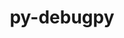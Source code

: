 ---
title: "py-debugpy"
layout: cache
categories: [package, develop]
meta: {"versions": ["1.6.7"], "compilers": ["gcc@=11.1.0", "gcc@=11.4.0", "gcc@=9.4.0", "oneapi@=2023.2.0", "oneapi@=2023.2.1"], "oss": ["ubuntu20.04"], "platforms": ["linux"], "targets": ["aarch64", "neoverse_v1", "ppc64le", "x86_64_v3"], "stacks": ["data-vis-sdk", "e4s", "e4s-arm", "e4s-neoverse_v1", "e4s-oneapi", "e4s-power", "root"], "num_specs": 103, "num_specs_by_stack": {"e4s-arm": 14, "root": 103, "e4s-neoverse_v1": 12, "e4s-power": 18, "data-vis-sdk": 15, "e4s": 25, "e4s-oneapi": 19}}
spec_details: [{"hash": "fqrduei6o6wbfbjzlecr5f3xa5a7zmh4", "compiler": "gcc@=11.4.0", "versions": ["1.6.7"], "os": "ubuntu20.04", "platform": "linux", "target": "aarch64", "variants": ["build_system=python_pip"], "stacks": ["e4s-arm", "root"], "size": "-", "tarball": "https://binaries.spack.io/develop/build_cache/linux-ubuntu20.04-aarch64/gcc-11.4.0/py-debugpy-1.6.7/linux-ubuntu20.04-aarch64-gcc-11.4.0-py-debugpy-1.6.7-fqrduei6o6wbfbjzlecr5f3xa5a7zmh4.spack"}, {"hash": "f5vdckaymwkjbcof6co6475v5qsb6ukj", "compiler": "gcc@=11.4.0", "versions": ["1.6.7"], "os": "ubuntu20.04", "platform": "linux", "target": "aarch64", "variants": ["build_system=python_pip"], "stacks": ["e4s-arm", "root"], "size": "-", "tarball": "https://binaries.spack.io/develop/build_cache/linux-ubuntu20.04-aarch64/gcc-11.4.0/py-debugpy-1.6.7/linux-ubuntu20.04-aarch64-gcc-11.4.0-py-debugpy-1.6.7-f5vdckaymwkjbcof6co6475v5qsb6ukj.spack"}, {"hash": "jms5yy2qpyh2eugcrraauyd35rotmk52", "compiler": "gcc@=11.4.0", "versions": ["1.6.7"], "os": "ubuntu20.04", "platform": "linux", "target": "aarch64", "variants": ["build_system=python_pip"], "stacks": ["e4s-arm", "root"], "size": "-", "tarball": "https://binaries.spack.io/develop/build_cache/linux-ubuntu20.04-aarch64/gcc-11.4.0/py-debugpy-1.6.7/linux-ubuntu20.04-aarch64-gcc-11.4.0-py-debugpy-1.6.7-jms5yy2qpyh2eugcrraauyd35rotmk52.spack"}, {"hash": "myb6fpcnkdooo6mxojguj6vzexkzq2vt", "compiler": "gcc@=11.4.0", "versions": ["1.6.7"], "os": "ubuntu20.04", "platform": "linux", "target": "aarch64", "variants": ["build_system=python_pip"], "stacks": ["e4s-arm", "root"], "size": "-", "tarball": "https://binaries.spack.io/develop/build_cache/linux-ubuntu20.04-aarch64/gcc-11.4.0/py-debugpy-1.6.7/linux-ubuntu20.04-aarch64-gcc-11.4.0-py-debugpy-1.6.7-myb6fpcnkdooo6mxojguj6vzexkzq2vt.spack"}, {"hash": "awdvrcq3dwtlnaf7srceiyriubpgg33i", "compiler": "gcc@=11.4.0", "versions": ["1.6.7"], "os": "ubuntu20.04", "platform": "linux", "target": "aarch64", "variants": ["build_system=python_pip"], "stacks": ["e4s-arm", "root"], "size": "-", "tarball": "https://binaries.spack.io/develop/build_cache/linux-ubuntu20.04-aarch64/gcc-11.4.0/py-debugpy-1.6.7/linux-ubuntu20.04-aarch64-gcc-11.4.0-py-debugpy-1.6.7-awdvrcq3dwtlnaf7srceiyriubpgg33i.spack"}, {"hash": "fue2h2uzmwzy263oxeqgoc6hd6vqbpia", "compiler": "gcc@=11.4.0", "versions": ["1.6.7"], "os": "ubuntu20.04", "platform": "linux", "target": "aarch64", "variants": ["build_system=python_pip"], "stacks": ["e4s-arm", "root"], "size": "-", "tarball": "https://binaries.spack.io/develop/build_cache/linux-ubuntu20.04-aarch64/gcc-11.4.0/py-debugpy-1.6.7/linux-ubuntu20.04-aarch64-gcc-11.4.0-py-debugpy-1.6.7-fue2h2uzmwzy263oxeqgoc6hd6vqbpia.spack"}, {"hash": "fzxt545vpk3bncyczgihhwwquyffs3mq", "compiler": "gcc@=11.4.0", "versions": ["1.6.7"], "os": "ubuntu20.04", "platform": "linux", "target": "aarch64", "variants": ["build_system=python_pip"], "stacks": ["e4s-arm", "root"], "size": "-", "tarball": "https://binaries.spack.io/develop/build_cache/linux-ubuntu20.04-aarch64/gcc-11.4.0/py-debugpy-1.6.7/linux-ubuntu20.04-aarch64-gcc-11.4.0-py-debugpy-1.6.7-fzxt545vpk3bncyczgihhwwquyffs3mq.spack"}, {"hash": "uixtd26lfwcp76q37yuadakdto6fdl6j", "compiler": "gcc@=11.4.0", "versions": ["1.6.7"], "os": "ubuntu20.04", "platform": "linux", "target": "aarch64", "variants": ["build_system=python_pip"], "stacks": ["e4s-arm", "root"], "size": "-", "tarball": "https://binaries.spack.io/develop/build_cache/linux-ubuntu20.04-aarch64/gcc-11.4.0/py-debugpy-1.6.7/linux-ubuntu20.04-aarch64-gcc-11.4.0-py-debugpy-1.6.7-uixtd26lfwcp76q37yuadakdto6fdl6j.spack"}, {"hash": "77sfdibbdkinctzwaroxuqhbserozj6e", "compiler": "gcc@=11.4.0", "versions": ["1.6.7"], "os": "ubuntu20.04", "platform": "linux", "target": "aarch64", "variants": ["build_system=python_pip"], "stacks": ["e4s-arm", "root"], "size": "-", "tarball": "https://binaries.spack.io/develop/build_cache/linux-ubuntu20.04-aarch64/gcc-11.4.0/py-debugpy-1.6.7/linux-ubuntu20.04-aarch64-gcc-11.4.0-py-debugpy-1.6.7-77sfdibbdkinctzwaroxuqhbserozj6e.spack"}, {"hash": "atymiv7h74n4ekq7lx72zvx6475qovpp", "compiler": "gcc@=11.4.0", "versions": ["1.6.7"], "os": "ubuntu20.04", "platform": "linux", "target": "aarch64", "variants": ["build_system=python_pip"], "stacks": ["e4s-arm", "root"], "size": "-", "tarball": "https://binaries.spack.io/develop/build_cache/linux-ubuntu20.04-aarch64/gcc-11.4.0/py-debugpy-1.6.7/linux-ubuntu20.04-aarch64-gcc-11.4.0-py-debugpy-1.6.7-atymiv7h74n4ekq7lx72zvx6475qovpp.spack"}, {"hash": "4epb42qjxyw76l7yz666n7xsevcyv64z", "compiler": "gcc@=11.4.0", "versions": ["1.6.7"], "os": "ubuntu20.04", "platform": "linux", "target": "aarch64", "variants": ["build_system=python_pip"], "stacks": ["e4s-arm", "root"], "size": "-", "tarball": "https://binaries.spack.io/develop/build_cache/linux-ubuntu20.04-aarch64/gcc-11.4.0/py-debugpy-1.6.7/linux-ubuntu20.04-aarch64-gcc-11.4.0-py-debugpy-1.6.7-4epb42qjxyw76l7yz666n7xsevcyv64z.spack"}, {"hash": "aktgm6i2omshuq53myflfqsczczygvkm", "compiler": "gcc@=11.4.0", "versions": ["1.6.7"], "os": "ubuntu20.04", "platform": "linux", "target": "aarch64", "variants": ["build_system=python_pip"], "stacks": ["e4s-arm", "root"], "size": "-", "tarball": "https://binaries.spack.io/develop/build_cache/linux-ubuntu20.04-aarch64/gcc-11.4.0/py-debugpy-1.6.7/linux-ubuntu20.04-aarch64-gcc-11.4.0-py-debugpy-1.6.7-aktgm6i2omshuq53myflfqsczczygvkm.spack"}, {"hash": "nbe7iktfj3dcm2rtimh75bjwxo62megd", "compiler": "gcc@=11.4.0", "versions": ["1.6.7"], "os": "ubuntu20.04", "platform": "linux", "target": "aarch64", "variants": ["build_system=python_pip"], "stacks": ["e4s-arm", "root"], "size": "-", "tarball": "https://binaries.spack.io/develop/build_cache/linux-ubuntu20.04-aarch64/gcc-11.4.0/py-debugpy-1.6.7/linux-ubuntu20.04-aarch64-gcc-11.4.0-py-debugpy-1.6.7-nbe7iktfj3dcm2rtimh75bjwxo62megd.spack"}, {"hash": "mzuhtetqoaa6lxymie6wqyxc6vmcslrb", "compiler": "gcc@=11.4.0", "versions": ["1.6.7"], "os": "ubuntu20.04", "platform": "linux", "target": "aarch64", "variants": ["build_system=python_pip"], "stacks": ["e4s-arm", "root"], "size": "-", "tarball": "https://binaries.spack.io/develop/build_cache/linux-ubuntu20.04-aarch64/gcc-11.4.0/py-debugpy-1.6.7/linux-ubuntu20.04-aarch64-gcc-11.4.0-py-debugpy-1.6.7-mzuhtetqoaa6lxymie6wqyxc6vmcslrb.spack"}, {"hash": "epjeiliuspn3nob37jrldbph4pmbtcp5", "compiler": "gcc@=11.4.0", "versions": ["1.6.7"], "os": "ubuntu20.04", "platform": "linux", "target": "neoverse_v1", "variants": ["build_system=python_pip"], "stacks": ["e4s-neoverse_v1", "root"], "size": "-", "tarball": "https://binaries.spack.io/develop/build_cache/linux-ubuntu20.04-neoverse_v1/gcc-11.4.0/py-debugpy-1.6.7/linux-ubuntu20.04-neoverse_v1-gcc-11.4.0-py-debugpy-1.6.7-epjeiliuspn3nob37jrldbph4pmbtcp5.spack"}, {"hash": "tktb4hapb3chsz2kfqiaqm5qbptgxzsj", "compiler": "gcc@=11.4.0", "versions": ["1.6.7"], "os": "ubuntu20.04", "platform": "linux", "target": "neoverse_v1", "variants": ["build_system=python_pip"], "stacks": ["e4s-neoverse_v1", "root"], "size": "-", "tarball": "https://binaries.spack.io/develop/build_cache/linux-ubuntu20.04-neoverse_v1/gcc-11.4.0/py-debugpy-1.6.7/linux-ubuntu20.04-neoverse_v1-gcc-11.4.0-py-debugpy-1.6.7-tktb4hapb3chsz2kfqiaqm5qbptgxzsj.spack"}, {"hash": "gdsd6kr7qbsstt2tf6iecczgibnzqzwg", "compiler": "gcc@=11.4.0", "versions": ["1.6.7"], "os": "ubuntu20.04", "platform": "linux", "target": "neoverse_v1", "variants": ["build_system=python_pip"], "stacks": ["e4s-neoverse_v1", "root"], "size": "-", "tarball": "https://binaries.spack.io/develop/build_cache/linux-ubuntu20.04-neoverse_v1/gcc-11.4.0/py-debugpy-1.6.7/linux-ubuntu20.04-neoverse_v1-gcc-11.4.0-py-debugpy-1.6.7-gdsd6kr7qbsstt2tf6iecczgibnzqzwg.spack"}, {"hash": "qhpdssa3yxntnwpefs56nbu6llsl3wm5", "compiler": "gcc@=11.4.0", "versions": ["1.6.7"], "os": "ubuntu20.04", "platform": "linux", "target": "neoverse_v1", "variants": ["build_system=python_pip"], "stacks": ["e4s-neoverse_v1", "root"], "size": "-", "tarball": "https://binaries.spack.io/develop/build_cache/linux-ubuntu20.04-neoverse_v1/gcc-11.4.0/py-debugpy-1.6.7/linux-ubuntu20.04-neoverse_v1-gcc-11.4.0-py-debugpy-1.6.7-qhpdssa3yxntnwpefs56nbu6llsl3wm5.spack"}, {"hash": "3gvtge4clmy7rirq6qzji2co2uxdp4sl", "compiler": "gcc@=11.4.0", "versions": ["1.6.7"], "os": "ubuntu20.04", "platform": "linux", "target": "neoverse_v1", "variants": ["build_system=python_pip"], "stacks": ["e4s-neoverse_v1", "root"], "size": "-", "tarball": "https://binaries.spack.io/develop/build_cache/linux-ubuntu20.04-neoverse_v1/gcc-11.4.0/py-debugpy-1.6.7/linux-ubuntu20.04-neoverse_v1-gcc-11.4.0-py-debugpy-1.6.7-3gvtge4clmy7rirq6qzji2co2uxdp4sl.spack"}, {"hash": "ux24batbh6q56z6yseq5nwkdcknptu5l", "compiler": "gcc@=11.4.0", "versions": ["1.6.7"], "os": "ubuntu20.04", "platform": "linux", "target": "neoverse_v1", "variants": ["build_system=python_pip"], "stacks": ["e4s-neoverse_v1", "root"], "size": "-", "tarball": "https://binaries.spack.io/develop/build_cache/linux-ubuntu20.04-neoverse_v1/gcc-11.4.0/py-debugpy-1.6.7/linux-ubuntu20.04-neoverse_v1-gcc-11.4.0-py-debugpy-1.6.7-ux24batbh6q56z6yseq5nwkdcknptu5l.spack"}, {"hash": "hfhikoupw4dawgv7kkjg75yfggdvnxld", "compiler": "gcc@=11.4.0", "versions": ["1.6.7"], "os": "ubuntu20.04", "platform": "linux", "target": "neoverse_v1", "variants": ["build_system=python_pip"], "stacks": ["e4s-neoverse_v1", "root"], "size": "-", "tarball": "https://binaries.spack.io/develop/build_cache/linux-ubuntu20.04-neoverse_v1/gcc-11.4.0/py-debugpy-1.6.7/linux-ubuntu20.04-neoverse_v1-gcc-11.4.0-py-debugpy-1.6.7-hfhikoupw4dawgv7kkjg75yfggdvnxld.spack"}, {"hash": "boxounnzjxx6dbbbnhrgls5cdih62sam", "compiler": "gcc@=11.4.0", "versions": ["1.6.7"], "os": "ubuntu20.04", "platform": "linux", "target": "neoverse_v1", "variants": ["build_system=python_pip"], "stacks": ["e4s-neoverse_v1", "root"], "size": "-", "tarball": "https://binaries.spack.io/develop/build_cache/linux-ubuntu20.04-neoverse_v1/gcc-11.4.0/py-debugpy-1.6.7/linux-ubuntu20.04-neoverse_v1-gcc-11.4.0-py-debugpy-1.6.7-boxounnzjxx6dbbbnhrgls5cdih62sam.spack"}, {"hash": "fjvzrfkdt7cg6uemqhboykontuppibdu", "compiler": "gcc@=11.4.0", "versions": ["1.6.7"], "os": "ubuntu20.04", "platform": "linux", "target": "neoverse_v1", "variants": ["build_system=python_pip"], "stacks": ["e4s-neoverse_v1", "root"], "size": "-", "tarball": "https://binaries.spack.io/develop/build_cache/linux-ubuntu20.04-neoverse_v1/gcc-11.4.0/py-debugpy-1.6.7/linux-ubuntu20.04-neoverse_v1-gcc-11.4.0-py-debugpy-1.6.7-fjvzrfkdt7cg6uemqhboykontuppibdu.spack"}, {"hash": "okmym32i3wzyj5ck6odueeiyw6dqrbes", "compiler": "gcc@=11.4.0", "versions": ["1.6.7"], "os": "ubuntu20.04", "platform": "linux", "target": "neoverse_v1", "variants": ["build_system=python_pip"], "stacks": ["e4s-neoverse_v1", "root"], "size": "-", "tarball": "https://binaries.spack.io/develop/build_cache/linux-ubuntu20.04-neoverse_v1/gcc-11.4.0/py-debugpy-1.6.7/linux-ubuntu20.04-neoverse_v1-gcc-11.4.0-py-debugpy-1.6.7-okmym32i3wzyj5ck6odueeiyw6dqrbes.spack"}, {"hash": "ovjbiwmwkps3k6glnigiv7j6mjgp5fud", "compiler": "gcc@=11.4.0", "versions": ["1.6.7"], "os": "ubuntu20.04", "platform": "linux", "target": "neoverse_v1", "variants": ["build_system=python_pip"], "stacks": ["e4s-neoverse_v1", "root"], "size": "-", "tarball": "https://binaries.spack.io/develop/build_cache/linux-ubuntu20.04-neoverse_v1/gcc-11.4.0/py-debugpy-1.6.7/linux-ubuntu20.04-neoverse_v1-gcc-11.4.0-py-debugpy-1.6.7-ovjbiwmwkps3k6glnigiv7j6mjgp5fud.spack"}, {"hash": "zzypg2qhngq2hzxou4h63kjndi6nbjz6", "compiler": "gcc@=11.4.0", "versions": ["1.6.7"], "os": "ubuntu20.04", "platform": "linux", "target": "neoverse_v1", "variants": ["build_system=python_pip"], "stacks": ["e4s-neoverse_v1", "root"], "size": "-", "tarball": "https://binaries.spack.io/develop/build_cache/linux-ubuntu20.04-neoverse_v1/gcc-11.4.0/py-debugpy-1.6.7/linux-ubuntu20.04-neoverse_v1-gcc-11.4.0-py-debugpy-1.6.7-zzypg2qhngq2hzxou4h63kjndi6nbjz6.spack"}, {"hash": "jozk6lwxu7chgjgvni7bkqza2ovuiltv", "compiler": "gcc@=9.4.0", "versions": ["1.6.7"], "os": "ubuntu20.04", "platform": "linux", "target": "ppc64le", "variants": ["build_system=python_pip"], "stacks": ["root", "e4s-power"], "size": "-", "tarball": "https://binaries.spack.io/develop/build_cache/linux-ubuntu20.04-ppc64le/gcc-9.4.0/py-debugpy-1.6.7/linux-ubuntu20.04-ppc64le-gcc-9.4.0-py-debugpy-1.6.7-jozk6lwxu7chgjgvni7bkqza2ovuiltv.spack"}, {"hash": "jyolemj2rbzdfia3ov466q4zvmqmfodo", "compiler": "gcc@=9.4.0", "versions": ["1.6.7"], "os": "ubuntu20.04", "platform": "linux", "target": "ppc64le", "variants": ["build_system=python_pip"], "stacks": ["root", "e4s-power"], "size": "-", "tarball": "https://binaries.spack.io/develop/build_cache/linux-ubuntu20.04-ppc64le/gcc-9.4.0/py-debugpy-1.6.7/linux-ubuntu20.04-ppc64le-gcc-9.4.0-py-debugpy-1.6.7-jyolemj2rbzdfia3ov466q4zvmqmfodo.spack"}, {"hash": "7eu4kgidihdebgfwbr53jvarpiouiaue", "compiler": "gcc@=9.4.0", "versions": ["1.6.7"], "os": "ubuntu20.04", "platform": "linux", "target": "ppc64le", "variants": ["build_system=python_pip"], "stacks": ["root", "e4s-power"], "size": "-", "tarball": "https://binaries.spack.io/develop/build_cache/linux-ubuntu20.04-ppc64le/gcc-9.4.0/py-debugpy-1.6.7/linux-ubuntu20.04-ppc64le-gcc-9.4.0-py-debugpy-1.6.7-7eu4kgidihdebgfwbr53jvarpiouiaue.spack"}, {"hash": "xji57ja2lj2f7hdize24emp36axx7uxc", "compiler": "gcc@=9.4.0", "versions": ["1.6.7"], "os": "ubuntu20.04", "platform": "linux", "target": "ppc64le", "variants": ["build_system=python_pip"], "stacks": ["root", "e4s-power"], "size": "-", "tarball": "https://binaries.spack.io/develop/build_cache/linux-ubuntu20.04-ppc64le/gcc-9.4.0/py-debugpy-1.6.7/linux-ubuntu20.04-ppc64le-gcc-9.4.0-py-debugpy-1.6.7-xji57ja2lj2f7hdize24emp36axx7uxc.spack"}, {"hash": "zcykalnsfqc5htf7gxmrgay522co5xav", "compiler": "gcc@=9.4.0", "versions": ["1.6.7"], "os": "ubuntu20.04", "platform": "linux", "target": "ppc64le", "variants": ["build_system=python_pip"], "stacks": ["root", "e4s-power"], "size": "-", "tarball": "https://binaries.spack.io/develop/build_cache/linux-ubuntu20.04-ppc64le/gcc-9.4.0/py-debugpy-1.6.7/linux-ubuntu20.04-ppc64le-gcc-9.4.0-py-debugpy-1.6.7-zcykalnsfqc5htf7gxmrgay522co5xav.spack"}, {"hash": "ufeh2oe4lidd7a6sqje6loqhmou4xhnk", "compiler": "gcc@=9.4.0", "versions": ["1.6.7"], "os": "ubuntu20.04", "platform": "linux", "target": "ppc64le", "variants": ["build_system=python_pip"], "stacks": ["root", "e4s-power"], "size": "-", "tarball": "https://binaries.spack.io/develop/build_cache/linux-ubuntu20.04-ppc64le/gcc-9.4.0/py-debugpy-1.6.7/linux-ubuntu20.04-ppc64le-gcc-9.4.0-py-debugpy-1.6.7-ufeh2oe4lidd7a6sqje6loqhmou4xhnk.spack"}, {"hash": "feygpj32n4rss2z45fobbygytrwj64hw", "compiler": "gcc@=9.4.0", "versions": ["1.6.7"], "os": "ubuntu20.04", "platform": "linux", "target": "ppc64le", "variants": ["build_system=python_pip"], "stacks": ["root", "e4s-power"], "size": "-", "tarball": "https://binaries.spack.io/develop/build_cache/linux-ubuntu20.04-ppc64le/gcc-9.4.0/py-debugpy-1.6.7/linux-ubuntu20.04-ppc64le-gcc-9.4.0-py-debugpy-1.6.7-feygpj32n4rss2z45fobbygytrwj64hw.spack"}, {"hash": "i2mts5ianqg7vi5v3b57p4i5rnlylvkc", "compiler": "gcc@=9.4.0", "versions": ["1.6.7"], "os": "ubuntu20.04", "platform": "linux", "target": "ppc64le", "variants": ["build_system=python_pip"], "stacks": ["root", "e4s-power"], "size": "-", "tarball": "https://binaries.spack.io/develop/build_cache/linux-ubuntu20.04-ppc64le/gcc-9.4.0/py-debugpy-1.6.7/linux-ubuntu20.04-ppc64le-gcc-9.4.0-py-debugpy-1.6.7-i2mts5ianqg7vi5v3b57p4i5rnlylvkc.spack"}, {"hash": "yh2w46h5iki473brme3643wfyqisynfi", "compiler": "gcc@=9.4.0", "versions": ["1.6.7"], "os": "ubuntu20.04", "platform": "linux", "target": "ppc64le", "variants": ["build_system=python_pip"], "stacks": ["root", "e4s-power"], "size": "-", "tarball": "https://binaries.spack.io/develop/build_cache/linux-ubuntu20.04-ppc64le/gcc-9.4.0/py-debugpy-1.6.7/linux-ubuntu20.04-ppc64le-gcc-9.4.0-py-debugpy-1.6.7-yh2w46h5iki473brme3643wfyqisynfi.spack"}, {"hash": "zu6ct2ifozknhjiuzuotiy46svsqyafq", "compiler": "gcc@=9.4.0", "versions": ["1.6.7"], "os": "ubuntu20.04", "platform": "linux", "target": "ppc64le", "variants": ["build_system=python_pip"], "stacks": ["root", "e4s-power"], "size": "-", "tarball": "https://binaries.spack.io/develop/build_cache/linux-ubuntu20.04-ppc64le/gcc-9.4.0/py-debugpy-1.6.7/linux-ubuntu20.04-ppc64le-gcc-9.4.0-py-debugpy-1.6.7-zu6ct2ifozknhjiuzuotiy46svsqyafq.spack"}, {"hash": "v7igocvfocfg2gtsy5jxvkxoryv3adxp", "compiler": "gcc@=9.4.0", "versions": ["1.6.7"], "os": "ubuntu20.04", "platform": "linux", "target": "ppc64le", "variants": ["build_system=python_pip"], "stacks": ["root", "e4s-power"], "size": "-", "tarball": "https://binaries.spack.io/develop/build_cache/linux-ubuntu20.04-ppc64le/gcc-9.4.0/py-debugpy-1.6.7/linux-ubuntu20.04-ppc64le-gcc-9.4.0-py-debugpy-1.6.7-v7igocvfocfg2gtsy5jxvkxoryv3adxp.spack"}, {"hash": "x3snwrp7barlkkumw625mpdglcwjlpdh", "compiler": "gcc@=9.4.0", "versions": ["1.6.7"], "os": "ubuntu20.04", "platform": "linux", "target": "ppc64le", "variants": ["build_system=python_pip"], "stacks": ["root", "e4s-power"], "size": "-", "tarball": "https://binaries.spack.io/develop/build_cache/linux-ubuntu20.04-ppc64le/gcc-9.4.0/py-debugpy-1.6.7/linux-ubuntu20.04-ppc64le-gcc-9.4.0-py-debugpy-1.6.7-x3snwrp7barlkkumw625mpdglcwjlpdh.spack"}, {"hash": "g7bokhjp3546w4fc2yfh3e6eje4rvifs", "compiler": "gcc@=9.4.0", "versions": ["1.6.7"], "os": "ubuntu20.04", "platform": "linux", "target": "ppc64le", "variants": ["build_system=python_pip"], "stacks": ["root", "e4s-power"], "size": "-", "tarball": "https://binaries.spack.io/develop/build_cache/linux-ubuntu20.04-ppc64le/gcc-9.4.0/py-debugpy-1.6.7/linux-ubuntu20.04-ppc64le-gcc-9.4.0-py-debugpy-1.6.7-g7bokhjp3546w4fc2yfh3e6eje4rvifs.spack"}, {"hash": "ellrsuu5yg4spam64g7ksxnvbaed7vwf", "compiler": "gcc@=9.4.0", "versions": ["1.6.7"], "os": "ubuntu20.04", "platform": "linux", "target": "ppc64le", "variants": ["build_system=python_pip"], "stacks": ["root", "e4s-power"], "size": "-", "tarball": "https://binaries.spack.io/develop/build_cache/linux-ubuntu20.04-ppc64le/gcc-9.4.0/py-debugpy-1.6.7/linux-ubuntu20.04-ppc64le-gcc-9.4.0-py-debugpy-1.6.7-ellrsuu5yg4spam64g7ksxnvbaed7vwf.spack"}, {"hash": "ry5xenm7en2i7x4d35dba4aaoc7yxdku", "compiler": "gcc@=9.4.0", "versions": ["1.6.7"], "os": "ubuntu20.04", "platform": "linux", "target": "ppc64le", "variants": ["build_system=python_pip"], "stacks": ["root", "e4s-power"], "size": "-", "tarball": "https://binaries.spack.io/develop/build_cache/linux-ubuntu20.04-ppc64le/gcc-9.4.0/py-debugpy-1.6.7/linux-ubuntu20.04-ppc64le-gcc-9.4.0-py-debugpy-1.6.7-ry5xenm7en2i7x4d35dba4aaoc7yxdku.spack"}, {"hash": "zoo363dz6rjbm3wel3p6lagwgqdlmg2k", "compiler": "gcc@=9.4.0", "versions": ["1.6.7"], "os": "ubuntu20.04", "platform": "linux", "target": "ppc64le", "variants": ["build_system=python_pip"], "stacks": ["root", "e4s-power"], "size": "-", "tarball": "https://binaries.spack.io/develop/build_cache/linux-ubuntu20.04-ppc64le/gcc-9.4.0/py-debugpy-1.6.7/linux-ubuntu20.04-ppc64le-gcc-9.4.0-py-debugpy-1.6.7-zoo363dz6rjbm3wel3p6lagwgqdlmg2k.spack"}, {"hash": "r3ikixdchjo5ujajm5xrjne6rpo6okvf", "compiler": "gcc@=9.4.0", "versions": ["1.6.7"], "os": "ubuntu20.04", "platform": "linux", "target": "ppc64le", "variants": ["build_system=python_pip"], "stacks": ["root", "e4s-power"], "size": "-", "tarball": "https://binaries.spack.io/develop/build_cache/linux-ubuntu20.04-ppc64le/gcc-9.4.0/py-debugpy-1.6.7/linux-ubuntu20.04-ppc64le-gcc-9.4.0-py-debugpy-1.6.7-r3ikixdchjo5ujajm5xrjne6rpo6okvf.spack"}, {"hash": "yg7ev5226yaa4uasbkj7vu63bpwhbkt2", "compiler": "gcc@=9.4.0", "versions": ["1.6.7"], "os": "ubuntu20.04", "platform": "linux", "target": "ppc64le", "variants": ["build_system=python_pip"], "stacks": ["root", "e4s-power"], "size": "-", "tarball": "https://binaries.spack.io/develop/build_cache/linux-ubuntu20.04-ppc64le/gcc-9.4.0/py-debugpy-1.6.7/linux-ubuntu20.04-ppc64le-gcc-9.4.0-py-debugpy-1.6.7-yg7ev5226yaa4uasbkj7vu63bpwhbkt2.spack"}, {"hash": "mp77f4gtmtkn4aamkqz2i3a47nzi54ke", "compiler": "gcc@=11.1.0", "versions": ["1.6.7"], "os": "ubuntu20.04", "platform": "linux", "target": "x86_64_v3", "variants": ["build_system=python_pip"], "stacks": ["data-vis-sdk", "root"], "size": "-", "tarball": "https://binaries.spack.io/develop/build_cache/linux-ubuntu20.04-x86_64_v3/gcc-11.1.0/py-debugpy-1.6.7/linux-ubuntu20.04-x86_64_v3-gcc-11.1.0-py-debugpy-1.6.7-mp77f4gtmtkn4aamkqz2i3a47nzi54ke.spack"}, {"hash": "w4p7mmueae4buw5v7i3jdt6kby4smllr", "compiler": "gcc@=11.1.0", "versions": ["1.6.7"], "os": "ubuntu20.04", "platform": "linux", "target": "x86_64_v3", "variants": ["build_system=python_pip"], "stacks": ["data-vis-sdk", "root"], "size": "-", "tarball": "https://binaries.spack.io/develop/build_cache/linux-ubuntu20.04-x86_64_v3/gcc-11.1.0/py-debugpy-1.6.7/linux-ubuntu20.04-x86_64_v3-gcc-11.1.0-py-debugpy-1.6.7-w4p7mmueae4buw5v7i3jdt6kby4smllr.spack"}, {"hash": "whup4ynazwtlkamlhdyszm5p252oe6zl", "compiler": "gcc@=11.1.0", "versions": ["1.6.7"], "os": "ubuntu20.04", "platform": "linux", "target": "x86_64_v3", "variants": ["build_system=python_pip"], "stacks": ["data-vis-sdk", "root"], "size": "-", "tarball": "https://binaries.spack.io/develop/build_cache/linux-ubuntu20.04-x86_64_v3/gcc-11.1.0/py-debugpy-1.6.7/linux-ubuntu20.04-x86_64_v3-gcc-11.1.0-py-debugpy-1.6.7-whup4ynazwtlkamlhdyszm5p252oe6zl.spack"}, {"hash": "2yhd2cgylprqtgqzvsucrbzlizqaqs2u", "compiler": "gcc@=11.1.0", "versions": ["1.6.7"], "os": "ubuntu20.04", "platform": "linux", "target": "x86_64_v3", "variants": ["build_system=python_pip"], "stacks": ["data-vis-sdk", "root"], "size": "-", "tarball": "https://binaries.spack.io/develop/build_cache/linux-ubuntu20.04-x86_64_v3/gcc-11.1.0/py-debugpy-1.6.7/linux-ubuntu20.04-x86_64_v3-gcc-11.1.0-py-debugpy-1.6.7-2yhd2cgylprqtgqzvsucrbzlizqaqs2u.spack"}, {"hash": "pgampbrl5zagjtx6c6r7yefafdazx2mn", "compiler": "gcc@=11.1.0", "versions": ["1.6.7"], "os": "ubuntu20.04", "platform": "linux", "target": "x86_64_v3", "variants": ["build_system=python_pip"], "stacks": ["data-vis-sdk", "root"], "size": "-", "tarball": "https://binaries.spack.io/develop/build_cache/linux-ubuntu20.04-x86_64_v3/gcc-11.1.0/py-debugpy-1.6.7/linux-ubuntu20.04-x86_64_v3-gcc-11.1.0-py-debugpy-1.6.7-pgampbrl5zagjtx6c6r7yefafdazx2mn.spack"}, {"hash": "j6wythzj6zhku6j2kq2lbxay72f6m2hb", "compiler": "gcc@=11.1.0", "versions": ["1.6.7"], "os": "ubuntu20.04", "platform": "linux", "target": "x86_64_v3", "variants": ["build_system=python_pip"], "stacks": ["data-vis-sdk", "root"], "size": "-", "tarball": "https://binaries.spack.io/develop/build_cache/linux-ubuntu20.04-x86_64_v3/gcc-11.1.0/py-debugpy-1.6.7/linux-ubuntu20.04-x86_64_v3-gcc-11.1.0-py-debugpy-1.6.7-j6wythzj6zhku6j2kq2lbxay72f6m2hb.spack"}, {"hash": "ulbhiccty6zui2c5e5od4rqhpqzbfnng", "compiler": "gcc@=11.1.0", "versions": ["1.6.7"], "os": "ubuntu20.04", "platform": "linux", "target": "x86_64_v3", "variants": ["build_system=python_pip"], "stacks": ["data-vis-sdk", "root"], "size": "-", "tarball": "https://binaries.spack.io/develop/build_cache/linux-ubuntu20.04-x86_64_v3/gcc-11.1.0/py-debugpy-1.6.7/linux-ubuntu20.04-x86_64_v3-gcc-11.1.0-py-debugpy-1.6.7-ulbhiccty6zui2c5e5od4rqhpqzbfnng.spack"}, {"hash": "nb6xvcxn64bdizzqjc5s6sejhm3atfic", "compiler": "gcc@=11.1.0", "versions": ["1.6.7"], "os": "ubuntu20.04", "platform": "linux", "target": "x86_64_v3", "variants": ["build_system=python_pip"], "stacks": ["data-vis-sdk", "root"], "size": "-", "tarball": "https://binaries.spack.io/develop/build_cache/linux-ubuntu20.04-x86_64_v3/gcc-11.1.0/py-debugpy-1.6.7/linux-ubuntu20.04-x86_64_v3-gcc-11.1.0-py-debugpy-1.6.7-nb6xvcxn64bdizzqjc5s6sejhm3atfic.spack"}, {"hash": "ypww4x4bzt7sxa3kxookpcimpqbffzhy", "compiler": "gcc@=11.1.0", "versions": ["1.6.7"], "os": "ubuntu20.04", "platform": "linux", "target": "x86_64_v3", "variants": ["build_system=python_pip"], "stacks": ["data-vis-sdk", "root"], "size": "-", "tarball": "https://binaries.spack.io/develop/build_cache/linux-ubuntu20.04-x86_64_v3/gcc-11.1.0/py-debugpy-1.6.7/linux-ubuntu20.04-x86_64_v3-gcc-11.1.0-py-debugpy-1.6.7-ypww4x4bzt7sxa3kxookpcimpqbffzhy.spack"}, {"hash": "ykr7utafmv67ps3ms47jfkvjieg7ajx5", "compiler": "gcc@=11.1.0", "versions": ["1.6.7"], "os": "ubuntu20.04", "platform": "linux", "target": "x86_64_v3", "variants": ["build_system=python_pip"], "stacks": ["data-vis-sdk", "root"], "size": "-", "tarball": "https://binaries.spack.io/develop/build_cache/linux-ubuntu20.04-x86_64_v3/gcc-11.1.0/py-debugpy-1.6.7/linux-ubuntu20.04-x86_64_v3-gcc-11.1.0-py-debugpy-1.6.7-ykr7utafmv67ps3ms47jfkvjieg7ajx5.spack"}, {"hash": "x4mrtcfntjj2hbenfzqm3akkuf4aiqij", "compiler": "gcc@=11.1.0", "versions": ["1.6.7"], "os": "ubuntu20.04", "platform": "linux", "target": "x86_64_v3", "variants": ["build_system=python_pip"], "stacks": ["data-vis-sdk", "root"], "size": "-", "tarball": "https://binaries.spack.io/develop/build_cache/linux-ubuntu20.04-x86_64_v3/gcc-11.1.0/py-debugpy-1.6.7/linux-ubuntu20.04-x86_64_v3-gcc-11.1.0-py-debugpy-1.6.7-x4mrtcfntjj2hbenfzqm3akkuf4aiqij.spack"}, {"hash": "c2v37w3fwzlfmnva3gjzuukcrtlmdis6", "compiler": "gcc@=11.1.0", "versions": ["1.6.7"], "os": "ubuntu20.04", "platform": "linux", "target": "x86_64_v3", "variants": ["build_system=python_pip"], "stacks": ["data-vis-sdk", "root"], "size": "-", "tarball": "https://binaries.spack.io/develop/build_cache/linux-ubuntu20.04-x86_64_v3/gcc-11.1.0/py-debugpy-1.6.7/linux-ubuntu20.04-x86_64_v3-gcc-11.1.0-py-debugpy-1.6.7-c2v37w3fwzlfmnva3gjzuukcrtlmdis6.spack"}, {"hash": "iqrntpzkz3itsdxhphp75uweadssrxpa", "compiler": "gcc@=11.1.0", "versions": ["1.6.7"], "os": "ubuntu20.04", "platform": "linux", "target": "x86_64_v3", "variants": ["build_system=python_pip"], "stacks": ["data-vis-sdk", "root"], "size": "-", "tarball": "https://binaries.spack.io/develop/build_cache/linux-ubuntu20.04-x86_64_v3/gcc-11.1.0/py-debugpy-1.6.7/linux-ubuntu20.04-x86_64_v3-gcc-11.1.0-py-debugpy-1.6.7-iqrntpzkz3itsdxhphp75uweadssrxpa.spack"}, {"hash": "r6ibkubvm4qxo7fghjue43a5ifobfhq7", "compiler": "gcc@=11.1.0", "versions": ["1.6.7"], "os": "ubuntu20.04", "platform": "linux", "target": "x86_64_v3", "variants": ["build_system=python_pip"], "stacks": ["data-vis-sdk", "root"], "size": "-", "tarball": "https://binaries.spack.io/develop/build_cache/linux-ubuntu20.04-x86_64_v3/gcc-11.1.0/py-debugpy-1.6.7/linux-ubuntu20.04-x86_64_v3-gcc-11.1.0-py-debugpy-1.6.7-r6ibkubvm4qxo7fghjue43a5ifobfhq7.spack"}, {"hash": "a52ktz7qfnxkdtfgdujcibfhegptvqb7", "compiler": "gcc@=11.1.0", "versions": ["1.6.7"], "os": "ubuntu20.04", "platform": "linux", "target": "x86_64_v3", "variants": ["build_system=python_pip"], "stacks": ["data-vis-sdk", "root"], "size": "-", "tarball": "https://binaries.spack.io/develop/build_cache/linux-ubuntu20.04-x86_64_v3/gcc-11.1.0/py-debugpy-1.6.7/linux-ubuntu20.04-x86_64_v3-gcc-11.1.0-py-debugpy-1.6.7-a52ktz7qfnxkdtfgdujcibfhegptvqb7.spack"}, {"hash": "kbbylvvlyn2vzbe5tuzjliz2a7ptl6ee", "compiler": "gcc@=11.4.0", "versions": ["1.6.7"], "os": "ubuntu20.04", "platform": "linux", "target": "x86_64_v3", "variants": ["build_system=python_pip"], "stacks": ["e4s", "root"], "size": "-", "tarball": "https://binaries.spack.io/develop/build_cache/linux-ubuntu20.04-x86_64_v3/gcc-11.4.0/py-debugpy-1.6.7/linux-ubuntu20.04-x86_64_v3-gcc-11.4.0-py-debugpy-1.6.7-kbbylvvlyn2vzbe5tuzjliz2a7ptl6ee.spack"}, {"hash": "6apspxywxjiml7ntmwakw7irqidvx7yl", "compiler": "gcc@=11.4.0", "versions": ["1.6.7"], "os": "ubuntu20.04", "platform": "linux", "target": "x86_64_v3", "variants": ["build_system=python_pip"], "stacks": ["e4s", "root"], "size": "-", "tarball": "https://binaries.spack.io/develop/build_cache/linux-ubuntu20.04-x86_64_v3/gcc-11.4.0/py-debugpy-1.6.7/linux-ubuntu20.04-x86_64_v3-gcc-11.4.0-py-debugpy-1.6.7-6apspxywxjiml7ntmwakw7irqidvx7yl.spack"}, {"hash": "r6wlthnj73wh4h6ijqbwfruizwdscxkc", "compiler": "gcc@=11.4.0", "versions": ["1.6.7"], "os": "ubuntu20.04", "platform": "linux", "target": "x86_64_v3", "variants": ["build_system=python_pip"], "stacks": ["e4s", "root"], "size": "-", "tarball": "https://binaries.spack.io/develop/build_cache/linux-ubuntu20.04-x86_64_v3/gcc-11.4.0/py-debugpy-1.6.7/linux-ubuntu20.04-x86_64_v3-gcc-11.4.0-py-debugpy-1.6.7-r6wlthnj73wh4h6ijqbwfruizwdscxkc.spack"}, {"hash": "pmviv466koroyavkqynidu2vp6yofydb", "compiler": "gcc@=11.4.0", "versions": ["1.6.7"], "os": "ubuntu20.04", "platform": "linux", "target": "x86_64_v3", "variants": ["build_system=python_pip"], "stacks": ["e4s", "root"], "size": "-", "tarball": "https://binaries.spack.io/develop/build_cache/linux-ubuntu20.04-x86_64_v3/gcc-11.4.0/py-debugpy-1.6.7/linux-ubuntu20.04-x86_64_v3-gcc-11.4.0-py-debugpy-1.6.7-pmviv466koroyavkqynidu2vp6yofydb.spack"}, {"hash": "tnwj5e5yyxh6tootjzskmpfuxg6nqn3d", "compiler": "gcc@=11.4.0", "versions": ["1.6.7"], "os": "ubuntu20.04", "platform": "linux", "target": "x86_64_v3", "variants": ["build_system=python_pip"], "stacks": ["e4s", "root"], "size": "-", "tarball": "https://binaries.spack.io/develop/build_cache/linux-ubuntu20.04-x86_64_v3/gcc-11.4.0/py-debugpy-1.6.7/linux-ubuntu20.04-x86_64_v3-gcc-11.4.0-py-debugpy-1.6.7-tnwj5e5yyxh6tootjzskmpfuxg6nqn3d.spack"}, {"hash": "pj6aby2f26oinzmaydpwbomujxayvbgz", "compiler": "gcc@=11.4.0", "versions": ["1.6.7"], "os": "ubuntu20.04", "platform": "linux", "target": "x86_64_v3", "variants": ["build_system=python_pip"], "stacks": ["e4s", "root"], "size": "-", "tarball": "https://binaries.spack.io/develop/build_cache/linux-ubuntu20.04-x86_64_v3/gcc-11.4.0/py-debugpy-1.6.7/linux-ubuntu20.04-x86_64_v3-gcc-11.4.0-py-debugpy-1.6.7-pj6aby2f26oinzmaydpwbomujxayvbgz.spack"}, {"hash": "yhe55eygrcpxkll4orfee6mplrjz4rp5", "compiler": "gcc@=11.4.0", "versions": ["1.6.7"], "os": "ubuntu20.04", "platform": "linux", "target": "x86_64_v3", "variants": ["build_system=python_pip"], "stacks": ["e4s", "root"], "size": "-", "tarball": "https://binaries.spack.io/develop/build_cache/linux-ubuntu20.04-x86_64_v3/gcc-11.4.0/py-debugpy-1.6.7/linux-ubuntu20.04-x86_64_v3-gcc-11.4.0-py-debugpy-1.6.7-yhe55eygrcpxkll4orfee6mplrjz4rp5.spack"}, {"hash": "g5aga4ff4o4xlwvla463k2xz6gawgpgf", "compiler": "gcc@=11.4.0", "versions": ["1.6.7"], "os": "ubuntu20.04", "platform": "linux", "target": "x86_64_v3", "variants": ["build_system=python_pip"], "stacks": ["e4s", "root"], "size": "-", "tarball": "https://binaries.spack.io/develop/build_cache/linux-ubuntu20.04-x86_64_v3/gcc-11.4.0/py-debugpy-1.6.7/linux-ubuntu20.04-x86_64_v3-gcc-11.4.0-py-debugpy-1.6.7-g5aga4ff4o4xlwvla463k2xz6gawgpgf.spack"}, {"hash": "dqckydydysiensqbh7npiwwdj26ib3gj", "compiler": "gcc@=11.4.0", "versions": ["1.6.7"], "os": "ubuntu20.04", "platform": "linux", "target": "x86_64_v3", "variants": ["build_system=python_pip"], "stacks": ["e4s", "root"], "size": "-", "tarball": "https://binaries.spack.io/develop/build_cache/linux-ubuntu20.04-x86_64_v3/gcc-11.4.0/py-debugpy-1.6.7/linux-ubuntu20.04-x86_64_v3-gcc-11.4.0-py-debugpy-1.6.7-dqckydydysiensqbh7npiwwdj26ib3gj.spack"}, {"hash": "h73qd2ffg7iazhstzqhmfjm2mktivdex", "compiler": "gcc@=11.4.0", "versions": ["1.6.7"], "os": "ubuntu20.04", "platform": "linux", "target": "x86_64_v3", "variants": ["build_system=python_pip"], "stacks": ["e4s", "root"], "size": "-", "tarball": "https://binaries.spack.io/develop/build_cache/linux-ubuntu20.04-x86_64_v3/gcc-11.4.0/py-debugpy-1.6.7/linux-ubuntu20.04-x86_64_v3-gcc-11.4.0-py-debugpy-1.6.7-h73qd2ffg7iazhstzqhmfjm2mktivdex.spack"}, {"hash": "obwj46xeh4bon6p5jwela6zayirdrfg5", "compiler": "gcc@=11.4.0", "versions": ["1.6.7"], "os": "ubuntu20.04", "platform": "linux", "target": "x86_64_v3", "variants": ["build_system=python_pip"], "stacks": ["e4s", "root"], "size": "-", "tarball": "https://binaries.spack.io/develop/build_cache/linux-ubuntu20.04-x86_64_v3/gcc-11.4.0/py-debugpy-1.6.7/linux-ubuntu20.04-x86_64_v3-gcc-11.4.0-py-debugpy-1.6.7-obwj46xeh4bon6p5jwela6zayirdrfg5.spack"}, {"hash": "joh7ed2tkapdg2lyn3mkykmt3rg56epn", "compiler": "gcc@=11.4.0", "versions": ["1.6.7"], "os": "ubuntu20.04", "platform": "linux", "target": "x86_64_v3", "variants": ["build_system=python_pip"], "stacks": ["e4s", "root"], "size": "-", "tarball": "https://binaries.spack.io/develop/build_cache/linux-ubuntu20.04-x86_64_v3/gcc-11.4.0/py-debugpy-1.6.7/linux-ubuntu20.04-x86_64_v3-gcc-11.4.0-py-debugpy-1.6.7-joh7ed2tkapdg2lyn3mkykmt3rg56epn.spack"}, {"hash": "2ajidcnx3pjb2exsjcyz7kyrok2ranrx", "compiler": "gcc@=11.4.0", "versions": ["1.6.7"], "os": "ubuntu20.04", "platform": "linux", "target": "x86_64_v3", "variants": ["build_system=python_pip"], "stacks": ["e4s", "root"], "size": "-", "tarball": "https://binaries.spack.io/develop/build_cache/linux-ubuntu20.04-x86_64_v3/gcc-11.4.0/py-debugpy-1.6.7/linux-ubuntu20.04-x86_64_v3-gcc-11.4.0-py-debugpy-1.6.7-2ajidcnx3pjb2exsjcyz7kyrok2ranrx.spack"}, {"hash": "auadttiuxjlx5jog67ilklzn7pb62r5m", "compiler": "gcc@=11.4.0", "versions": ["1.6.7"], "os": "ubuntu20.04", "platform": "linux", "target": "x86_64_v3", "variants": ["build_system=python_pip"], "stacks": ["e4s", "root"], "size": "-", "tarball": "https://binaries.spack.io/develop/build_cache/linux-ubuntu20.04-x86_64_v3/gcc-11.4.0/py-debugpy-1.6.7/linux-ubuntu20.04-x86_64_v3-gcc-11.4.0-py-debugpy-1.6.7-auadttiuxjlx5jog67ilklzn7pb62r5m.spack"}, {"hash": "pdrug226yewfkkot46auxvtybus2aknk", "compiler": "gcc@=11.4.0", "versions": ["1.6.7"], "os": "ubuntu20.04", "platform": "linux", "target": "x86_64_v3", "variants": ["build_system=python_pip"], "stacks": ["e4s", "root"], "size": "-", "tarball": "https://binaries.spack.io/develop/build_cache/linux-ubuntu20.04-x86_64_v3/gcc-11.4.0/py-debugpy-1.6.7/linux-ubuntu20.04-x86_64_v3-gcc-11.4.0-py-debugpy-1.6.7-pdrug226yewfkkot46auxvtybus2aknk.spack"}, {"hash": "ljyp2brsoubemqxlip4nudiy5kkca6lm", "compiler": "gcc@=11.4.0", "versions": ["1.6.7"], "os": "ubuntu20.04", "platform": "linux", "target": "x86_64_v3", "variants": ["build_system=python_pip"], "stacks": ["e4s", "root"], "size": "-", "tarball": "https://binaries.spack.io/develop/build_cache/linux-ubuntu20.04-x86_64_v3/gcc-11.4.0/py-debugpy-1.6.7/linux-ubuntu20.04-x86_64_v3-gcc-11.4.0-py-debugpy-1.6.7-ljyp2brsoubemqxlip4nudiy5kkca6lm.spack"}, {"hash": "qtg6womlygxmh7lfiaorytindldm365h", "compiler": "gcc@=11.4.0", "versions": ["1.6.7"], "os": "ubuntu20.04", "platform": "linux", "target": "x86_64_v3", "variants": ["build_system=python_pip"], "stacks": ["e4s", "root"], "size": "-", "tarball": "https://binaries.spack.io/develop/build_cache/linux-ubuntu20.04-x86_64_v3/gcc-11.4.0/py-debugpy-1.6.7/linux-ubuntu20.04-x86_64_v3-gcc-11.4.0-py-debugpy-1.6.7-qtg6womlygxmh7lfiaorytindldm365h.spack"}, {"hash": "pt5svmp7vnfoqn6fhqwwewdnrqmtb6gr", "compiler": "gcc@=11.4.0", "versions": ["1.6.7"], "os": "ubuntu20.04", "platform": "linux", "target": "x86_64_v3", "variants": ["build_system=python_pip"], "stacks": ["e4s", "root"], "size": "-", "tarball": "https://binaries.spack.io/develop/build_cache/linux-ubuntu20.04-x86_64_v3/gcc-11.4.0/py-debugpy-1.6.7/linux-ubuntu20.04-x86_64_v3-gcc-11.4.0-py-debugpy-1.6.7-pt5svmp7vnfoqn6fhqwwewdnrqmtb6gr.spack"}, {"hash": "l5dfu552uszvohwivcc4ohnlcn25rqli", "compiler": "gcc@=11.4.0", "versions": ["1.6.7"], "os": "ubuntu20.04", "platform": "linux", "target": "x86_64_v3", "variants": ["build_system=python_pip"], "stacks": ["e4s", "root"], "size": "-", "tarball": "https://binaries.spack.io/develop/build_cache/linux-ubuntu20.04-x86_64_v3/gcc-11.4.0/py-debugpy-1.6.7/linux-ubuntu20.04-x86_64_v3-gcc-11.4.0-py-debugpy-1.6.7-l5dfu552uszvohwivcc4ohnlcn25rqli.spack"}, {"hash": "3msddsg6prdpg7nixczhppl72yrfm3ww", "compiler": "gcc@=11.4.0", "versions": ["1.6.7"], "os": "ubuntu20.04", "platform": "linux", "target": "x86_64_v3", "variants": ["build_system=python_pip"], "stacks": ["e4s", "root"], "size": "-", "tarball": "https://binaries.spack.io/develop/build_cache/linux-ubuntu20.04-x86_64_v3/gcc-11.4.0/py-debugpy-1.6.7/linux-ubuntu20.04-x86_64_v3-gcc-11.4.0-py-debugpy-1.6.7-3msddsg6prdpg7nixczhppl72yrfm3ww.spack"}, {"hash": "hgcnyiy4kl6etw57gakzt2cxo6ckq6dl", "compiler": "gcc@=11.4.0", "versions": ["1.6.7"], "os": "ubuntu20.04", "platform": "linux", "target": "x86_64_v3", "variants": ["build_system=python_pip"], "stacks": ["e4s", "root"], "size": "-", "tarball": "https://binaries.spack.io/develop/build_cache/linux-ubuntu20.04-x86_64_v3/gcc-11.4.0/py-debugpy-1.6.7/linux-ubuntu20.04-x86_64_v3-gcc-11.4.0-py-debugpy-1.6.7-hgcnyiy4kl6etw57gakzt2cxo6ckq6dl.spack"}, {"hash": "fblbjiclivvpnvnijgjkyakroyp4qxts", "compiler": "gcc@=11.4.0", "versions": ["1.6.7"], "os": "ubuntu20.04", "platform": "linux", "target": "x86_64_v3", "variants": ["build_system=python_pip"], "stacks": ["e4s", "root"], "size": "-", "tarball": "https://binaries.spack.io/develop/build_cache/linux-ubuntu20.04-x86_64_v3/gcc-11.4.0/py-debugpy-1.6.7/linux-ubuntu20.04-x86_64_v3-gcc-11.4.0-py-debugpy-1.6.7-fblbjiclivvpnvnijgjkyakroyp4qxts.spack"}, {"hash": "lynfonov3yw7i7xw3365iwmpc5k4kmtz", "compiler": "gcc@=11.4.0", "versions": ["1.6.7"], "os": "ubuntu20.04", "platform": "linux", "target": "x86_64_v3", "variants": ["build_system=python_pip"], "stacks": ["e4s", "root"], "size": "-", "tarball": "https://binaries.spack.io/develop/build_cache/linux-ubuntu20.04-x86_64_v3/gcc-11.4.0/py-debugpy-1.6.7/linux-ubuntu20.04-x86_64_v3-gcc-11.4.0-py-debugpy-1.6.7-lynfonov3yw7i7xw3365iwmpc5k4kmtz.spack"}, {"hash": "xxnm4ogvloeyzq2jkge7h47rsd5b3uqq", "compiler": "gcc@=11.4.0", "versions": ["1.6.7"], "os": "ubuntu20.04", "platform": "linux", "target": "x86_64_v3", "variants": ["build_system=python_pip"], "stacks": ["e4s", "root"], "size": "-", "tarball": "https://binaries.spack.io/develop/build_cache/linux-ubuntu20.04-x86_64_v3/gcc-11.4.0/py-debugpy-1.6.7/linux-ubuntu20.04-x86_64_v3-gcc-11.4.0-py-debugpy-1.6.7-xxnm4ogvloeyzq2jkge7h47rsd5b3uqq.spack"}, {"hash": "w3ub2xyeclhfdqqvp6wpc6ar7futzffy", "compiler": "gcc@=11.4.0", "versions": ["1.6.7"], "os": "ubuntu20.04", "platform": "linux", "target": "x86_64_v3", "variants": ["build_system=python_pip"], "stacks": ["e4s", "root"], "size": "-", "tarball": "https://binaries.spack.io/develop/build_cache/linux-ubuntu20.04-x86_64_v3/gcc-11.4.0/py-debugpy-1.6.7/linux-ubuntu20.04-x86_64_v3-gcc-11.4.0-py-debugpy-1.6.7-w3ub2xyeclhfdqqvp6wpc6ar7futzffy.spack"}, {"hash": "nya4bmjktu3w6pqqvcy5fdgtrgkhxuqh", "compiler": "oneapi@=2023.2.0", "versions": ["1.6.7"], "os": "ubuntu20.04", "platform": "linux", "target": "x86_64_v3", "variants": ["build_system=python_pip"], "stacks": ["e4s-oneapi", "root"], "size": "-", "tarball": "https://binaries.spack.io/develop/build_cache/linux-ubuntu20.04-x86_64_v3/oneapi-2023.2.0/py-debugpy-1.6.7/linux-ubuntu20.04-x86_64_v3-oneapi-2023.2.0-py-debugpy-1.6.7-nya4bmjktu3w6pqqvcy5fdgtrgkhxuqh.spack"}, {"hash": "v23z5kk44lgdsjv2dm5drn76ijn7wis5", "compiler": "oneapi@=2023.2.0", "versions": ["1.6.7"], "os": "ubuntu20.04", "platform": "linux", "target": "x86_64_v3", "variants": ["build_system=python_pip"], "stacks": ["e4s-oneapi", "root"], "size": "-", "tarball": "https://binaries.spack.io/develop/build_cache/linux-ubuntu20.04-x86_64_v3/oneapi-2023.2.0/py-debugpy-1.6.7/linux-ubuntu20.04-x86_64_v3-oneapi-2023.2.0-py-debugpy-1.6.7-v23z5kk44lgdsjv2dm5drn76ijn7wis5.spack"}, {"hash": "m6moapjcsejdqxwlj22p2wrdnodxaa7j", "compiler": "oneapi@=2023.2.0", "versions": ["1.6.7"], "os": "ubuntu20.04", "platform": "linux", "target": "x86_64_v3", "variants": ["build_system=python_pip"], "stacks": ["e4s-oneapi", "root"], "size": "-", "tarball": "https://binaries.spack.io/develop/build_cache/linux-ubuntu20.04-x86_64_v3/oneapi-2023.2.0/py-debugpy-1.6.7/linux-ubuntu20.04-x86_64_v3-oneapi-2023.2.0-py-debugpy-1.6.7-m6moapjcsejdqxwlj22p2wrdnodxaa7j.spack"}, {"hash": "7jij7v7aqfepszb4uavskn6rnzqdbdgr", "compiler": "oneapi@=2023.2.0", "versions": ["1.6.7"], "os": "ubuntu20.04", "platform": "linux", "target": "x86_64_v3", "variants": ["build_system=python_pip"], "stacks": ["e4s-oneapi", "root"], "size": "-", "tarball": "https://binaries.spack.io/develop/build_cache/linux-ubuntu20.04-x86_64_v3/oneapi-2023.2.0/py-debugpy-1.6.7/linux-ubuntu20.04-x86_64_v3-oneapi-2023.2.0-py-debugpy-1.6.7-7jij7v7aqfepszb4uavskn6rnzqdbdgr.spack"}, {"hash": "byt4xbwu2uqdf54wvtcqelxtfzltqcbm", "compiler": "oneapi@=2023.2.0", "versions": ["1.6.7"], "os": "ubuntu20.04", "platform": "linux", "target": "x86_64_v3", "variants": ["build_system=python_pip"], "stacks": ["e4s-oneapi", "root"], "size": "-", "tarball": "https://binaries.spack.io/develop/build_cache/linux-ubuntu20.04-x86_64_v3/oneapi-2023.2.0/py-debugpy-1.6.7/linux-ubuntu20.04-x86_64_v3-oneapi-2023.2.0-py-debugpy-1.6.7-byt4xbwu2uqdf54wvtcqelxtfzltqcbm.spack"}, {"hash": "ng3bbrsquatyqqgscfoifp6g6iv4v3k5", "compiler": "oneapi@=2023.2.0", "versions": ["1.6.7"], "os": "ubuntu20.04", "platform": "linux", "target": "x86_64_v3", "variants": ["build_system=python_pip"], "stacks": ["e4s-oneapi", "root"], "size": "-", "tarball": "https://binaries.spack.io/develop/build_cache/linux-ubuntu20.04-x86_64_v3/oneapi-2023.2.0/py-debugpy-1.6.7/linux-ubuntu20.04-x86_64_v3-oneapi-2023.2.0-py-debugpy-1.6.7-ng3bbrsquatyqqgscfoifp6g6iv4v3k5.spack"}, {"hash": "6djllcqzirpgewgqjxoxrddd3su42eyk", "compiler": "oneapi@=2023.2.1", "versions": ["1.6.7"], "os": "ubuntu20.04", "platform": "linux", "target": "x86_64_v3", "variants": ["build_system=python_pip"], "stacks": ["e4s-oneapi", "root"], "size": "-", "tarball": "https://binaries.spack.io/develop/build_cache/linux-ubuntu20.04-x86_64_v3/oneapi-2023.2.1/py-debugpy-1.6.7/linux-ubuntu20.04-x86_64_v3-oneapi-2023.2.1-py-debugpy-1.6.7-6djllcqzirpgewgqjxoxrddd3su42eyk.spack"}, {"hash": "6cl6wixjjxneer5dt6d4x4iaesuc6wqz", "compiler": "oneapi@=2023.2.1", "versions": ["1.6.7"], "os": "ubuntu20.04", "platform": "linux", "target": "x86_64_v3", "variants": ["build_system=python_pip"], "stacks": ["e4s-oneapi", "root"], "size": "-", "tarball": "https://binaries.spack.io/develop/build_cache/linux-ubuntu20.04-x86_64_v3/oneapi-2023.2.1/py-debugpy-1.6.7/linux-ubuntu20.04-x86_64_v3-oneapi-2023.2.1-py-debugpy-1.6.7-6cl6wixjjxneer5dt6d4x4iaesuc6wqz.spack"}, {"hash": "g62hkgefnbthcvrnf6deus4me5sg2why", "compiler": "oneapi@=2023.2.1", "versions": ["1.6.7"], "os": "ubuntu20.04", "platform": "linux", "target": "x86_64_v3", "variants": ["build_system=python_pip"], "stacks": ["e4s-oneapi", "root"], "size": "-", "tarball": "https://binaries.spack.io/develop/build_cache/linux-ubuntu20.04-x86_64_v3/oneapi-2023.2.1/py-debugpy-1.6.7/linux-ubuntu20.04-x86_64_v3-oneapi-2023.2.1-py-debugpy-1.6.7-g62hkgefnbthcvrnf6deus4me5sg2why.spack"}, {"hash": "dsxj4ygniojqzryxvkvkgwm7w4xpvtfc", "compiler": "oneapi@=2023.2.1", "versions": ["1.6.7"], "os": "ubuntu20.04", "platform": "linux", "target": "x86_64_v3", "variants": ["build_system=python_pip"], "stacks": ["e4s-oneapi", "root"], "size": "-", "tarball": "https://binaries.spack.io/develop/build_cache/linux-ubuntu20.04-x86_64_v3/oneapi-2023.2.1/py-debugpy-1.6.7/linux-ubuntu20.04-x86_64_v3-oneapi-2023.2.1-py-debugpy-1.6.7-dsxj4ygniojqzryxvkvkgwm7w4xpvtfc.spack"}, {"hash": "q5tipvhvs4smqigajjfeb6gqgobky5kn", "compiler": "oneapi@=2023.2.1", "versions": ["1.6.7"], "os": "ubuntu20.04", "platform": "linux", "target": "x86_64_v3", "variants": ["build_system=python_pip"], "stacks": ["e4s-oneapi", "root"], "size": "-", "tarball": "https://binaries.spack.io/develop/build_cache/linux-ubuntu20.04-x86_64_v3/oneapi-2023.2.1/py-debugpy-1.6.7/linux-ubuntu20.04-x86_64_v3-oneapi-2023.2.1-py-debugpy-1.6.7-q5tipvhvs4smqigajjfeb6gqgobky5kn.spack"}, {"hash": "6cvk5r43uj6xpoooaxpeszk7w5sv456o", "compiler": "oneapi@=2023.2.1", "versions": ["1.6.7"], "os": "ubuntu20.04", "platform": "linux", "target": "x86_64_v3", "variants": ["build_system=python_pip"], "stacks": ["e4s-oneapi", "root"], "size": "-", "tarball": "https://binaries.spack.io/develop/build_cache/linux-ubuntu20.04-x86_64_v3/oneapi-2023.2.1/py-debugpy-1.6.7/linux-ubuntu20.04-x86_64_v3-oneapi-2023.2.1-py-debugpy-1.6.7-6cvk5r43uj6xpoooaxpeszk7w5sv456o.spack"}, {"hash": "gplbdrnmkbnznbubcy3ivhiwis5jfcyq", "compiler": "oneapi@=2023.2.1", "versions": ["1.6.7"], "os": "ubuntu20.04", "platform": "linux", "target": "x86_64_v3", "variants": ["build_system=python_pip"], "stacks": ["e4s-oneapi", "root"], "size": "-", "tarball": "https://binaries.spack.io/develop/build_cache/linux-ubuntu20.04-x86_64_v3/oneapi-2023.2.1/py-debugpy-1.6.7/linux-ubuntu20.04-x86_64_v3-oneapi-2023.2.1-py-debugpy-1.6.7-gplbdrnmkbnznbubcy3ivhiwis5jfcyq.spack"}, {"hash": "u6heeqztg7j4h23o7pxspuxcnybgm2u3", "compiler": "oneapi@=2023.2.1", "versions": ["1.6.7"], "os": "ubuntu20.04", "platform": "linux", "target": "x86_64_v3", "variants": ["build_system=python_pip"], "stacks": ["e4s-oneapi", "root"], "size": "-", "tarball": "https://binaries.spack.io/develop/build_cache/linux-ubuntu20.04-x86_64_v3/oneapi-2023.2.1/py-debugpy-1.6.7/linux-ubuntu20.04-x86_64_v3-oneapi-2023.2.1-py-debugpy-1.6.7-u6heeqztg7j4h23o7pxspuxcnybgm2u3.spack"}, {"hash": "k5chlnpplzkejlslmdbmioqneffjyoi3", "compiler": "oneapi@=2023.2.1", "versions": ["1.6.7"], "os": "ubuntu20.04", "platform": "linux", "target": "x86_64_v3", "variants": ["build_system=python_pip"], "stacks": ["e4s-oneapi", "root"], "size": "-", "tarball": "https://binaries.spack.io/develop/build_cache/linux-ubuntu20.04-x86_64_v3/oneapi-2023.2.1/py-debugpy-1.6.7/linux-ubuntu20.04-x86_64_v3-oneapi-2023.2.1-py-debugpy-1.6.7-k5chlnpplzkejlslmdbmioqneffjyoi3.spack"}, {"hash": "kjhju4a5zkjyos6vcfnkzdmdpujq3iwc", "compiler": "oneapi@=2023.2.1", "versions": ["1.6.7"], "os": "ubuntu20.04", "platform": "linux", "target": "x86_64_v3", "variants": ["build_system=python_pip"], "stacks": ["e4s-oneapi", "root"], "size": "-", "tarball": "https://binaries.spack.io/develop/build_cache/linux-ubuntu20.04-x86_64_v3/oneapi-2023.2.1/py-debugpy-1.6.7/linux-ubuntu20.04-x86_64_v3-oneapi-2023.2.1-py-debugpy-1.6.7-kjhju4a5zkjyos6vcfnkzdmdpujq3iwc.spack"}, {"hash": "iutjkls6snjkj266dig7adil36uuhb66", "compiler": "oneapi@=2023.2.1", "versions": ["1.6.7"], "os": "ubuntu20.04", "platform": "linux", "target": "x86_64_v3", "variants": ["build_system=python_pip"], "stacks": ["e4s-oneapi", "root"], "size": "-", "tarball": "https://binaries.spack.io/develop/build_cache/linux-ubuntu20.04-x86_64_v3/oneapi-2023.2.1/py-debugpy-1.6.7/linux-ubuntu20.04-x86_64_v3-oneapi-2023.2.1-py-debugpy-1.6.7-iutjkls6snjkj266dig7adil36uuhb66.spack"}, {"hash": "rglbbgc4n64jhzaa4us2ur2nemtmnfpl", "compiler": "oneapi@=2023.2.1", "versions": ["1.6.7"], "os": "ubuntu20.04", "platform": "linux", "target": "x86_64_v3", "variants": ["build_system=python_pip"], "stacks": ["e4s-oneapi", "root"], "size": "-", "tarball": "https://binaries.spack.io/develop/build_cache/linux-ubuntu20.04-x86_64_v3/oneapi-2023.2.1/py-debugpy-1.6.7/linux-ubuntu20.04-x86_64_v3-oneapi-2023.2.1-py-debugpy-1.6.7-rglbbgc4n64jhzaa4us2ur2nemtmnfpl.spack"}, {"hash": "jue3aod27rb7rpufxridgowqujocuqdi", "compiler": "oneapi@=2023.2.1", "versions": ["1.6.7"], "os": "ubuntu20.04", "platform": "linux", "target": "x86_64_v3", "variants": ["build_system=python_pip"], "stacks": ["e4s-oneapi", "root"], "size": "-", "tarball": "https://binaries.spack.io/develop/build_cache/linux-ubuntu20.04-x86_64_v3/oneapi-2023.2.1/py-debugpy-1.6.7/linux-ubuntu20.04-x86_64_v3-oneapi-2023.2.1-py-debugpy-1.6.7-jue3aod27rb7rpufxridgowqujocuqdi.spack"}]
---